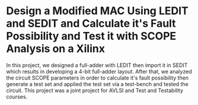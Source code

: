 # Design a Modified MAC Using LEDIT and SEDIT and Calculate it's Fault Possibility and Test it with SCOPE Analysis on a Xilinx
In this project, we designed a full-adder with LEDIT then import it in SEDIT which results in developing a 4-bit full-adder layout. After that, we analyzed the circuit SCOPE parameters in order to calculate it's fault possibility then generate a test set and applied the test set via a test-bench and tested the circuit.
This project was a joint project for AVLSI and Test and Testability courses.
